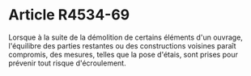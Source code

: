 # Article R4534-69

  
Lorsque à la suite de la démolition de certains éléments d'un ouvrage, l'équilibre des parties restantes ou des constructions voisines paraît compromis, des mesures, telles que la pose d'étais, sont prises pour prévenir tout risque d'écroulement.